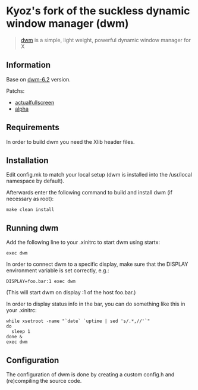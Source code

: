 # Kyoz's fork of the suckless dynamic window manager (dwm)
> [dwm](https://dwm.suckless.org/) is a simple, light weight, powerful dynamic window manager for X

## Information
Base on [dwm-6.2](https://dl.suckless.org/dwm/dwm-6.2.tar.gz) version.

Patchs:
  - [actualfullscreen](https://dwm.suckless.org/patches/actualfullscreen/)
  - [alpha](https://dwm.suckless.org/patches/alpha/)

## Requirements
In order to build dwm you need the Xlib header files.


## Installation

Edit config.mk to match your local setup (dwm is installed into the /usr/local namespace by default).

Afterwards enter the following command to build and install dwm (if necessary as root):

```
make clean install
```

## Running dwm

Add the following line to your .xinitrc to start dwm using startx:

```
exec dwm
```

In order to connect dwm to a specific display, make sure that the DISPLAY environment variable is set correctly, e.g.:

```
DISPLAY=foo.bar:1 exec dwm
```

(This will start dwm on display :1 of the host foo.bar.)

In order to display status info in the bar, you can do something like this in your .xinitrc:

```
while xsetroot -name "`date` `uptime | sed 's/.*,//'`"
do
  sleep 1
done &
exec dwm
```

## Configuration

The configuration of dwm is done by creating a custom config.h and (re)compiling the source code.
